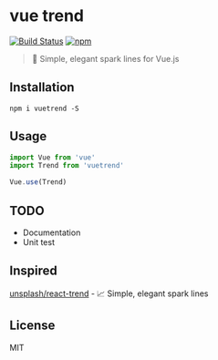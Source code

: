 # vue trend
[![Build Status](https://travis-ci.org/QingWei-Li/vue-trend.svg?branch=master)](https://travis-ci.org/QingWei-Li/vue-trend)
[![npm](https://img.shields.io/npm/v/vuetrend.svg)](https://www.npmjs.com/package/vuetrend)
<!-- [![Coverage Status](https://coveralls.io/repos/github/QingWei-Li/vue-trend/badge.svg?branch=master)](https://coveralls.io/github/QingWei-Li/vue-trend?branch=master) -->

> 🌈 Simple, elegant spark lines for Vue.js

## Installation
```shell
npm i vuetrend -S
```

## Usage
```javascript
import Vue from 'vue'
import Trend from 'vuetrend'

Vue.use(Trend)
```

## TODO
- Documentation
- Unit test

## Inspired

[unsplash/react-trend](https://github.com/unsplash/react-trend) - 📈 Simple, elegant spark lines

## License
MIT

